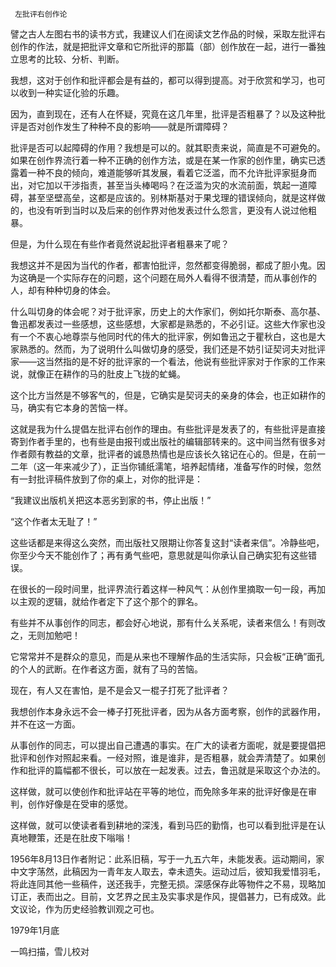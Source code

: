      左批评右创作论 

  譬之古人左图右书的读书方式，我建议人们在阅读文艺作品的时候，采取左批评右创作的作法，就是把批评文章和它所批评的那篇（部）创作放在一起，进行一番独立思考的比较、分析、判断。 

  我想，这对于创作和批评都会是有益的，都可以得到提高。对于欣赏和学习，也可以收到一种实证化验的乐趣。 

  因为，直到现在，还有人在怀疑，究竟在这几年里，批评是否粗暴了？以及这种批评是否对创作发生了种种不良的影响——就是所谓障碍？ 

  批评是否可以起障碍的作用？我想是可以的。就其职责来说，简直是不可避免的。如果在创作界流行着一种不正确的创作方法，或是在某一作家的创作里，确实已透露着一种不良的倾向，难道能够听其发展，看着它泛滥，而不允许批评家挺身而出，对它加以干涉指责，甚至当头棒喝吗？在泛滥为灾的水流前面，筑起一道障碍，甚至坚壁高垒，这都是应该的。别林斯基对于果戈理的错误倾向，就是这样做的，也没有听到当时以及后来的创作界对他发表过什么怨言，更没有人说过他粗暴。 

  但是，为什么现在有些作者竟然说起批评者粗暴来了呢？ 

  我想这并不是因为当代的作者，都害怕批评，忽然都变得脆弱，都成了胆小鬼。因为这确是一个实际存在的问题，这个问题在局外人看得不很清楚，而从事创作的人，却有种种切身的体会。 

  什么叫切身的体会呢？对于批评家，历史上的大作家们，例如托尔斯泰、高尔基、鲁迅都发表过一些感想，这些感想，大家都是熟悉的，不必引证。这些大作家也没有一个不衷心地尊崇与他同时代的伟大的批评家，例如鲁迅之于瞿秋白，这也是大家熟悉的。然而，为了说明什么叫做切身的感受，我们还是不妨引证契诃夫对批评家——这当然指的是不好的批评家的一个看法，他说有些批评家对于作家的工作来说，就像正在耕作的马的肚皮上飞拢的虻蝇。 

  这个比方当然是不够客气的，但是，它确实是契诃夫的亲身的体会，也正如耕作的马，确实有它本身的苦恼一样。 

  这就是我为什么提倡左批评右创作的理由。有些批评是发表了的，有些批评是直接寄到作者手里的，也有些是由报刊或出版社的编辑部转来的。这中间当然有很多对作者颇有教益的文章，批评者的诚恳热情也是应该长久铭记在心的。但是，在前一二年（这一年来减少了），正当你铺纸濡笔，培养起情绪，准备写作的时候，忽然有一封批评稿件放到了你的桌上，对你的批评是： 

  “我建议出版机关把这本恶劣到家的书，停止出版！” 

  “这个作者太无耻了！” 

  这些话都是来得这么突然，而出版社又限期让你答复这封“读者来信”。冷静些吧，你至少今天不能创作了；再有勇气些吧，意思就是叫你承认自己确实犯有这些错误。 

  在很长的一段时间里，批评界流行着这样一种风气：从创作里摘取一句一段，再加以主观的逻辑，就给作者定下了这个那个的罪名。 

  有些并不从事创作的同志，都会好心地说，那有什么关系呢，读者来信么！有则改之，无则加勉吧！ 

  它常常并不是群众的意见，而是从来也不理解作品的生活实际，只会板“正确”面孔的个人的武断。在作者这方面，就有了马的苦恼。 

  现在，有人又在害怕，是不是会又一棍子打死了批评者？ 

  我想创作本身永远不会一棒子打死批评者，因为从各方面考察，创作的武器作用，并不在这一方面。 

  从事创作的同志，可以提出自己遭遇的事实。在广大的读者方面呢，就是要提倡把批评和创作对照起来看。一经对照，谁是谁非，是否粗暴，就会弄清楚了。如果创作和批评的篇幅都不很长，可以放在一起发表。过去，鲁迅就是采取这个办法的。 

  这样做，就可以使创作和批评站在平等的地位，而免除多年来的批评好像是在审判，创作好像是在受审的感觉。 

  这样做，就可以使读者看到耕地的深浅，看到马匹的勤惰，也可以看到批评是在认真地鞭策，还是在肚皮下嗡嗡！ 

  1956年8月13日作者附记：此系旧稿，写于一九五六年，未能发表。运动期间，家中文字荡然，此稿因为一青年友人取去，幸未遗失。运动过后，彼知我爱惜羽毛，将此连同其他一些稿件，送还我手，完整无损。深感保存此等物件之不易，现略加订正，表而出之。目前，文艺界之民主及实事求是作风，提倡甚力，已有成效。此文议论，作为历史经验教训观之可也。 

  1979年1月底 

  一鸣扫描，雪儿校对 

